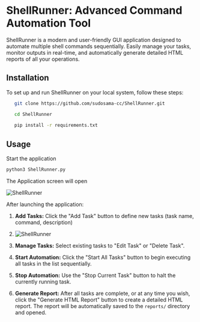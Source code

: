 # ShellRunner: Advanced Command Automation Tool

ShellRunner is a modern and user-friendly GUI application designed to automate multiple shell commands sequentially. Easily manage your tasks, monitor outputs in real-time, and automatically generate detailed HTML reports of all your operations.

## Installation

To set up and run ShellRunner on your local system, follow these steps:

 ```bash
    git clone https://github.com/sudosama-cc/ShellRunner.git

    cd ShellRunner
    
    pip install -r requirements.txt
 ```

## Usage

Start the application

```bash
python3 ShellRunner.py
```

The Application screen will open

![ShellRunner](https://i.imgur.com/Rw2fNgm.png)

After launching the application:

1.  **Add Tasks:** Click the "Add Task" button to define new tasks (task name, command, description)
2.  ![ShellRunner](https://i.imgur.com/rSZi2eH.png)
  
5.  **Manage Tasks:** Select existing tasks to "Edit Task" or "Delete Task".
6.  **Start Automation:** Click the "Start All Tasks" button to begin executing all tasks in the list sequentially.
7.  **Stop Automation:** Use the "Stop Current Task" button to halt the currently running task.
8.  **Generate Report:** After all tasks are complete, or at any time you wish, click the "Generate HTML Report" button to create a detailed HTML report. The report will be automatically saved to the `reports/` directory and opened.

